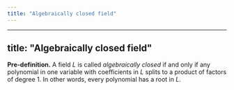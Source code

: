 ```yaml
---
title: "Algebraically closed field"
---
```


---
title: "Algebraically closed field"
---

**Pre-definition.** A field $L$ is called _algebraically closed_ if and only if any polynomial in one variable with coefficients in $L$ splits to a product of factors of degree 1. In other words, every polynomial has a root in $L$.
